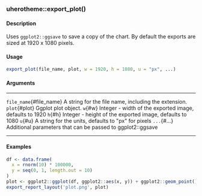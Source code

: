 ### uherotheme::export_plot()

#### Description

Uses `ggplot2::ggsave` to save a copy of the chart. By default the
exports are sized at 1920 x 1080 pixels.

#### Usage

``` R
export_plot(file_name, plot, w = 1920, h = 1080, u = "px", ...)
```

#### Arguments

  ------------------------- -------------------------------------------------------------
  `file_name`{#file_name}   A string for the file name, including the extension.
  `plot`{#plot}             Ggplot plot object.
  `w`{#w}                   Integer - width of the exported image, defaults to 1920
  `h`{#h}                   Integer - height of the exported image, defaults to 1080
  `u`{#u}                   A string for the units, defaults to \"px\" for pixels
  `...`{#...}               Additional parameters that can be passed to ggplot2::ggsave
  ------------------------- -------------------------------------------------------------

#### Examples

``` R
df <- data.frame(
  x = rnorm(10) * 100000,
  y = seq(0, 1, length.out = 10)
)
plot <- ggplot2::ggplot(df, ggplot2::aes(x, y)) + ggplot2::geom_point()
export_report_layout('plot.png', plot)
```

